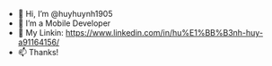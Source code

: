 - 👋 Hi, I’m @huyhuynh1905
- 👀 I’m a Mobile Developer
- 🌱 My Linkin: https://www.linkedin.com/in/hu%E1%BB%B3nh-huy-a91164156/
- 📫 Thanks!
<!---
huyhuynh1905/huyhuynh1905 is a ✨ special ✨ repository because its `README.md` (this file) appears on your GitHub profile.
You can click the Preview link to take a look at your changes.
--->
